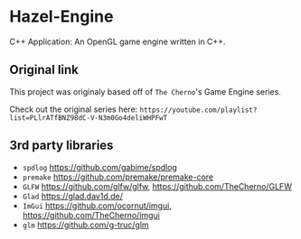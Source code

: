 # Hazel-Engine
C++ Application: An OpenGL game engine written in C++.

## Original link
This project was originaly based off of `The Cherno`'s Game Engine series.

Check out the original series here: `https://youtube.com/playlist?list=PLlrATfBNZ98dC-V-N3m0Go4deliWHPFwT`

## 3rd party libraries
- `spdlog` https://github.com/gabime/spdlog
- `premake` https://github.com/premake/premake-core
- `GLFW` https://github.com/glfw/glfw, https://github.com/TheCherno/GLFW
- `Glad` https://glad.dav1d.de/
- `ImGui` https://github.com/ocornut/imgui, https://github.com/TheCherno/imgui
- `glm` https://github.com/g-truc/glm
